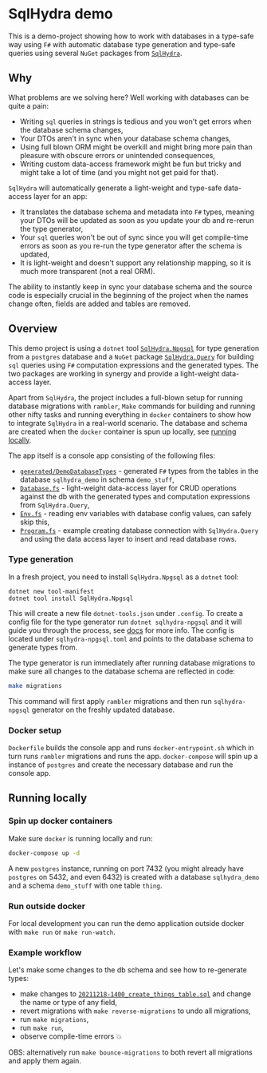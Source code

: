 # SqlHydra demo

This is a demo-project showing how to work with databases in a type-safe way using `F#` with automatic database type generation and type-safe queries using several `NuGet` packages from [`SqlHydra`](https://github.com/JordanMarr/SqlHydra/).

## Why

What problems are we solving here? Well working with databases can be quite a pain:

- Writing `sql` queries in strings is tedious and you won't get errors when the database schema changes,
- Your DTOs aren't in sync when your database schema changes,
- Using full blown ORM might be overkill and might bring more pain than pleasure with obscure errors or unintended consequences,
- Writing custom data-access framework might be fun but tricky and might take a lot of time (and you might not get paid for that).

`SqlHydra` will automatically generate a light-weight and type-safe data-access layer for an app:

- It translates the database schema and metadata into `F#` types, meaning your DTOs will be updated as soon as you update your db and re-rerun the type generator,
- Your `sql` queries won't be out of sync since you will get compile-time errors as soon as you re-run the type generator after the schema is updated,
- It is light-weight and doesn't support any relationship mapping, so it is much more transparent (not a real ORM).

The ability to instantly keep in sync your database schema and the source code is especially crucial in the beginning of the project when the names change often, fields are added and tables are removed.

## Overview

This demo project is using a `dotnet` tool [`SqlHydra.Npgsql`](https://github.com/JordanMarr/SqlHydra/#sqlhydranpgsql-) for type generation from a `postgres` database and a `NuGet` package [`SqlHydra.Query`](https://github.com/JordanMarr/SqlHydra/#sqlhydraquery-) for building `sql` queries using `F#` computation expressions and the generated types. The two packages are working in synergy and provide a light-weight data-access layer.

Apart from `SqlHydra`, the project includes a full-blown setup for running database migrations with `rambler`, `Make` commands for building and running other nifty tasks and running everything in `docker` containers to show how to integrate `SqlHydra` in a real-world scenario. The database and schema are created when the `docker` container is spun up locally, see [running locally](#running-locally).

The app itself is a console app consisting of the following files:

- [`generated/DemoDatabaseTypes`](./src/generated/DemoDatabaseTypes.fs) - generated `F#` types from the tables in the database `sqlhydra_demo` in schema `demo_stuff`,
- [`Database.fs`](./src/Database.fs) - light-weight data-access layer for CRUD operations against the db with the generated types and computation expressions from `SqlHydra.Query`,
- [`Env.fs`](./src/Env.fs) - reading env variables with database config values, can safely skip this,
- [`Program.fs`](./src/Program.fs) - example creating database connection with `SqlHydra.Query` and using the data access layer to insert and read database rows.

### Type generation

In a fresh project, you need to install `SqlHydra.Npgsql` as a `dotnet` tool:

```
dotnet new tool-manifest
dotnet tool install SqlHydra.Npgsql
```

This will create a new file `dotnet-tools.json` under `.config`. To create a config file for the type generator run `dotnet sqlhydra-npgsql` and it will guide you through the process, see [docs](https://github.com/JordanMarr/SqlHydra/#sqlhydranpgsql-) for more info. The config is located under `sqlhydra-npgsql.toml` and points to the database schema to generate types from.

The type generator is run immediately after running database migrations to make sure all changes to the database schema are reflected in code:

```sh
make migrations
```

This command will first apply `rambler` migrations and then run `sqlhydra-npgsql` generator on the freshly updated database.

### Docker setup

`Dockerfile` builds the console app and runs `docker-entrypoint.sh` which in turn runs `rambler` migrations and runs the app. `docker-compose` will spin up a instance of `postgres` and create the necessary database and run the console app.

## Running locally

### Spin up docker containers

Make sure `docker` is running locally and run:

```sh
docker-compose up -d
```

A new `postgres` instance, running on port 7432 (you might already have `postgres` on 5432, and even 6432) is created with a database `sqlhydra_demo` and a schema `demo_stuff` with one table `thing`.

### Run outside docker

For local development you can run the demo application outside docker with `make run` or `make run-watch`.

### Example workflow

Let's make some changes to the db schema and see how to re-generate types:

- make changes to [`20211218-1400_create_things_table.sql`](./migrations/20211218-1400_create_things_table.sql) and change the name or type of any field,
- revert migrations with `make reverse-migrations` to undo all migrations,
- run `make migrations`,
- run `make run`,
- observe compile-time errors 💥

OBS: alternatively run `make bounce-migrations` to both revert all migrations and apply them again.
